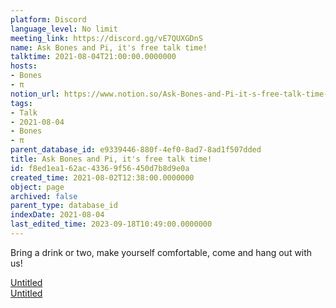 ```yaml
---
platform: Discord
language_level: No limit
meeting_link: https://discord.gg/vE7QUXGDnS
name: Ask Bones and Pi, it's free talk time!
talktime: 2021-08-04T21:00:00.0000000
hosts:
- Bones
- π
notion_url: https://www.notion.so/Ask-Bones-and-Pi-it-s-free-talk-time-f8ed1ea162ac43369f56450d7b8d9e0a
tags:
- Talk
- 2021-08-04
- Bones
- π
parent_database_id: e9339446-880f-4ef0-8ad7-8ad1f507dded
title: Ask Bones and Pi, it's free talk time!
id: f8ed1ea1-62ac-4336-9f56-450d7b8d9e0a
created_time: 2021-08-02T12:38:00.0000000
object: page
archived: false
parent_type: database_id
indexDate: 2021-08-04
last_edited_time: 2023-09-18T10:49:00.0000000
---
```


Bring a drink or two, make yourself comfortable, come and hang out with us!

[Untitled](https://www.notion.so/12c4a9e645d54aefa860b5f927a0b220)   
[Untitled](https://www.notion.so/482e61b02b9c4456b2b4fe86bb7544c6)   







